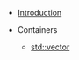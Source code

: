- [Introduction](README)

- Containers
    - [std::vector](containers/vector.md "The C++ Guide - std::vector")
